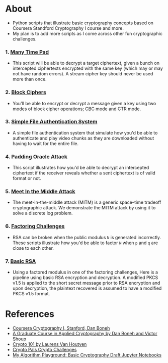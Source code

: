 # About
- Python scripts that illustrate basic cryptography concepts based on Coursera Standford Cryptography I course and more.
- My plan is to add more scripts as I come across other fun cryptographic challenges.

### 1. [Many Time Pad](./1-many-time-pad/)
- This script will be able to decrypt a target ciphertext, given a bunch on intercepted ciphertexts encrypted with the same key (which may or may not have random errors). A stream cipher key should never be used more than once.

### 2. [Block Ciphers](./2-block-ciphers/)
- You'll be able to encrypt or decrypt a message given a key using two modes of block cipher operations; CBC mode and CTR mode.

### 3. [Simple File Authentication System](./3-file-authentication/)
- A simple file authentication system that simulate how you'd be able to authenticate and play video chunks as they are downloaded without having to wait for the entire file.

### 4. [Padding Oracle Attack](./4-padding-oracle/)
- This script illustrates how you'd be able to decrypt an intercepted ciphertext if the receiver reveals whether a sent ciphertext is of valid format or not.

### 5.  [Meet In the Middle Attack](./5-meet-in-the-middle/)
- The meet-in-the-middle attack (MITM) is a generic space–time tradeoff cryptographic attack. We demonstrate the MITM attack by using it to solve a discrete log problem.

### 6. [Factoring Challenges](./6-factoring/)
- RSA can be broken when the public modulus `N` is generated incorrectly.  These scripts illustrate how you'd be able to factor `N` when `p` and `q` are close to each other.

 ### 7. [Basic RSA](./7-basic-rsa/)
 - Using a factored modulus in one of the factoring challenges, Here is a pipeline using basic  RSA encryption and decryption. A modified PKCS v1.5 is applied to the short secret message prior to RSA encryption and upon decryption, the plaintext recovered is assumed to have a modified PKCS v1.5 format.

# References
- [Coursera Cryptography I, Stanford, Dan Boneh](https://www-origin.coursera.org/learn/crypto)
- [A Graduate Course in Applied Cryptography by Dan Boneh and Victor Shoup ](https://toc.cryptobook.us/)
- [Crypto 101 by Laurens Van Houtven](https://www.crypto101.io/)
- [Crypto Pals Crypto Challenges](https://cryptopals.com/)
- [My Algorithm Playground: Basic Cryptography Draft Jupyter Notebooks](https://github.com/mithi/algorithm-playground/tree/master/basic-cryptography)

